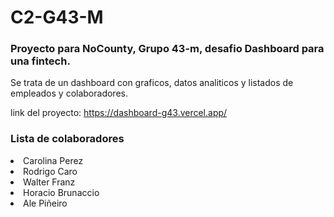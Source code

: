 # C2-G43-M

<h3>Proyecto para NoCounty, Grupo 43-m, desafio Dashboard para una fintech.</h3>

Se trata de un dashboard con graficos, datos analiticos y listados de empleados y colaboradores.

link del proyecto: https://dashboard-g43.vercel.app/


<h3>Lista de colaboradores</h3>
<li>Carolina Perez</li>
<li>Rodrigo Caro</li>
<li>Walter Franz</li>
<li>Horacio Brunaccio</li>
<li>Ale Piñeiro</li>

